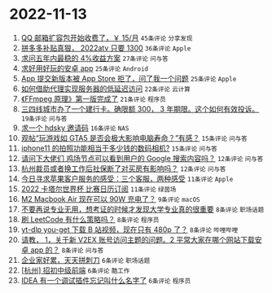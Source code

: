 # 2022-11-13

1. [QQ 邮箱扩容包开始收费了，￥ 15/月](https://www.v2ex.com/t/894818) `45条评论` `分享发现`
1. [拼多多补贴真狠， 2022atv 只要 1300](https://www.v2ex.com/t/894824) `36条评论` `Apple`
1. [求问五年内最稳的 4%收益方案](https://www.v2ex.com/t/894842) `27条评论` `问与答`
1. [求好用好玩的安卓 app](https://www.v2ex.com/t/894812) `25条评论` `Android`
1. [App 提交新版本被 App Store 拒了，问了我一个问题](https://www.v2ex.com/t/894848) `25条评论` `Apple`
1. [如何借助代理实现服务器的低延迟访问](https://www.v2ex.com/t/894865) `22条评论` `云计算`
1. [《FFmpeg 原理》第一版完成了](https://www.v2ex.com/t/894803) `21条评论` `程序员`
1. [三四线城市办了一个建行卡。确限额 300， 3 年期限。这个如何有效投诉。](https://www.v2ex.com/t/894810) `19条评论` `问与答`
1. [求一个 hdsky 邀请码](https://www.v2ex.com/t/894811) `16条评论` `NAS`
1. [观帖“玩游戏如 GTA5 是否会极大影响电脑寿命？”有感？](https://www.v2ex.com/t/894861) `15条评论` `问与答`
1. [iphone11 的拍照功能相当于多少钱的数码相机?](https://www.v2ex.com/t/894837) `15条评论` `问与答`
1. [请问下大佬们 鸡场节点可以看到用户的 Google 搜索内容吗？](https://www.v2ex.com/t/894849) `12条评论` `问与答`
1. [杭州裁员或者换工作后社保断了对买房有影响吗？](https://www.v2ex.com/t/894809) `12条评论` `问与答`
1. [今日寻求苹果客户服务的感受：三个客服，两种感受](https://www.v2ex.com/t/894829) `11条评论` `Apple`
1. [2022 卡塔尔世界杯 比赛日历订阅](https://www.v2ex.com/t/894827) `11条评论` `绿茵场`
1. [M2 Macbook Air 现在可以 90W 充电了？](https://www.v2ex.com/t/894820) `9条评论` `macOS`
1. [不要再说专业无用，想考证的时候才发现大学专业真的很重要](https://www.v2ex.com/t/894836) `8条评论` `职场话题`
1. [刷 LeetCode 有什么策略吗？](https://www.v2ex.com/t/894833) `8条评论` `程序员`
1. [yt-dlp you-get 下载 B 站视频，现在只有 480p 了？](https://www.v2ex.com/t/894817) `8条评论` `哔哩哔哩`
1. [请教， 1，关于新 V2EX 账号访问主题的问题。2 平常大家在哪个网站下载安卓 app 的？](https://www.v2ex.com/t/894815) `8条评论` `问与答`
1. [企业家好累，天天拼刺刀](https://www.v2ex.com/t/894860) `6条评论` `职场话题`
1. [[杭州] 招初中级前端](https://www.v2ex.com/t/894844) `6条评论` `酷工作`
1. [IDEA 有一个调试插件忘记叫什么名字了](https://www.v2ex.com/t/894831) `6条评论` `程序员`
